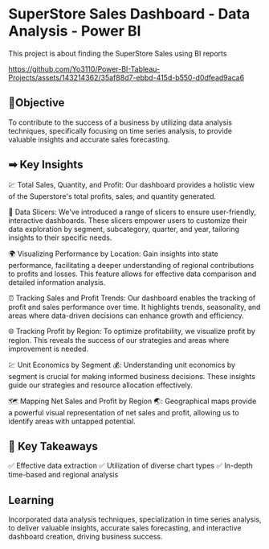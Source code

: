 # SuperStore Sales Dashboard - Data Analysis - Power BI
This project is about finding the SuperStore Sales using BI reports

https://github.com/Yo3110/Power-BI-Tableau-Projects/assets/143214362/35af88d7-ebbd-415d-b550-d0dfead9aca6

## 🎯Objective

To contribute to the success of a business by utilizing data analysis techniques, specifically focusing on time series analysis, to provide valuable insights and accurate sales forecasting.

## ➡ **Key Insights**

💹 Total Sales, Quantity, and Profit: Our dashboard provides a holistic view of the Superstore's total profits, sales, and quantity generated.

🔎 Data Slicers: We've introduced a range of slicers to ensure user-friendly, interactive dashboards. These slicers empower users to customize their data exploration by segment, subcategory, quarter, and year, tailoring insights to their specific needs.

🌍 Visualizing Performance by Location: Gain insights into state performance, facilitating a deeper understanding of regional contributions to profits and losses. This feature allows for effective data comparison and detailed information analysis.

⏰ Tracking Sales and Profit Trends: Our dashboard enables the tracking of profit and sales performance over time. It highlights trends, seasonality, and areas where data-driven decisions can enhance growth and efficiency.

🌐 Tracking Profit by Region: To optimize profitability, we visualize profit by region. This reveals the success of our strategies and areas where improvement is needed.

💹 Unit Economics by Segment 💰: Understanding unit economics by segment is crucial for making informed business decisions. These insights guide our strategies and resource allocation effectively.

🗺️ Mapping Net Sales and Profit by Region 🌏: Geographical maps provide a powerful visual representation of net sales and profit, allowing us to identify areas with untapped potential.

## 🔑 **Key Takeaways**
✅ Effective data extraction
✅ Utilization of diverse chart types
✅ In-depth time-based and regional analysis

## **Learning**

Incorporated data analysis techniques, specialization in time series analysis, to deliver valuable insights, accurate sales forecasting, and interactive dashboard creation, driving business success.






 

